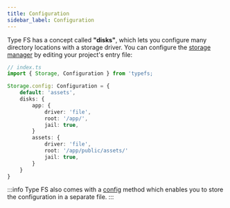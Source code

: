 ```yaml
---
title: Configuration
sidebar_label: Configuration
---
```


Type FS has a concept called **"disks"**, which lets you configure many directory locations with a storage driver. You can configure the [storage manager](https://daniel-samson.github.io/typefs/docs/api/storage) by editing your project's entry file:

```typescript
// index.ts
import { Storage, Configuration } from 'typefs;

Storage.config: Configuration = {
    default: 'assets',
    disks: {
        app: {
            driver: 'file',
            root: '/app/',
            jail: true,
        }
        assets: {
            driver: 'file',
            root: '/app/public/assets/'
            jail: true,
        }
    }
}
```

:::info
Type FS also comes with a [config](https://daniel-samson.github.io/typefs/docs/api/config) method which enables you to store the configuration in a separate file.
:::
